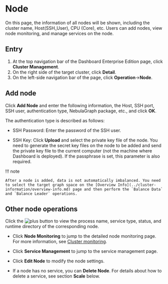 # Node

On this page, the information of all nodes will be shown, including the cluster name, Host(SSH_User), CPU (Core), etc. Users can add nodes, view node monitoring, and manage services on the node.

## Entry

1. At the top navigation bar of the Dashboard Enterprise Edition page, click **Cluster Management**.
2. On the right side of the target cluster, click **Detail**.
3. On the left-side navigation bar of the page, click **Operation**->**Node**.

## Add node

Click **Add Node** and enter the following information, the Host, SSH port, SSH user, authentication type, NebulaGraph package, etc., and click **OK**.

The authentication type is described as follows:

- SSH Password: Enter the password of the SSH user.

- SSH Key: Click **Upload** and select the private key file of the node. You need to generate the secret key files on the node to be added and send the private key file to the current computer (not the machine where Dashboard is deployed). If the passphrase is set, this parameter is also required.

!!! note

    After a node is added, data is not automatically imbalanced. You need to select the target graph space on the [Overview Info](../cluster-information/overview-info.md) page and then perform the `Balance Data` and `Balance Leader` operations.

## Other node operations

Click the ![plus](https://docs-cdn.nebula-graph.com.cn/figures/Plus.png) button to view the process name, service type, status, and runtime directory of the corresponding node.

- Click **Node Monitoring** to jump to the detailed node monitoring page. For more information, see [Cluster monitoring](../2.monitor.md).

- Click **Service Management** to jump to the service management page.

- Click **Edit Node** to modify the node settings.
  
- If a node has no service, you can **Delete Node**. For details about how to delete a service, see section **Scale** below.